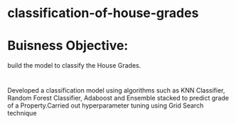 # classification-of-house-grades
# Buisness Objective:
  build the model to classify the House Grades.
#
Developed a classification model using algorithms such as KNN Classifier, Random Forest Classifier, Adaboost and Ensemble stacked to predict grade of a Property.Carried out hyperparameter tuning using Grid Search technique
